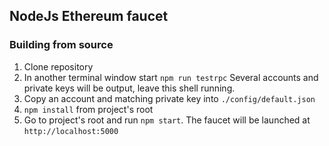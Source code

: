 ## NodeJs Ethereum faucet

### Building from source

1. Clone repository
2. In another terminal window start `npm run testrpc`
Several accounts and private keys will be output, leave this shell running.
3. Copy an account and matching private key into `./config/default.json`
4. `npm install` from project's root
9. Go to project's root and run `npm start`. The faucet will be launched at `http://localhost:5000`
